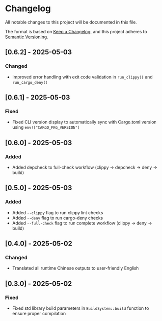 # Changelog

All notable changes to this project will be documented in this file.

The format is based on [Keep a Changelog](https://keepachangelog.com/en/1.0.0/),
and this project adheres to [Semantic Versioning](https://semver.org/spec/v2.0.0.html).

## [0.6.2] - 2025-05-03

### Changed
- Improved error handling with exit code validation in `run_clippy()` and `run_cargo_deny()`

## [0.6.1] - 2025-05-03

### Fixed
- Fixed CLI version display to automatically sync with Cargo.toml version using `env!("CARGO_PKG_VERSION")`

## [0.6.0] - 2025-05-03

### Added
- Added depcheck to full-check workflow (clippy -> depcheck -> deny -> build)

## [0.5.0] - 2025-05-03

### Added
- Added `--clippy` flag to run clippy lint checks
- Added `--deny` flag to run cargo-deny checks
- Added `--full-check` flag to run complete workflow (clippy -> deny -> build)

## [0.4.0] - 2025-05-02

### Changed
- Translated all runtime Chinese outputs to user-friendly English

## [0.3.0] - 2025-05-02

### Fixed
- Fixed std library build parameters in `BuildSystem::build` function to ensure proper compilation
